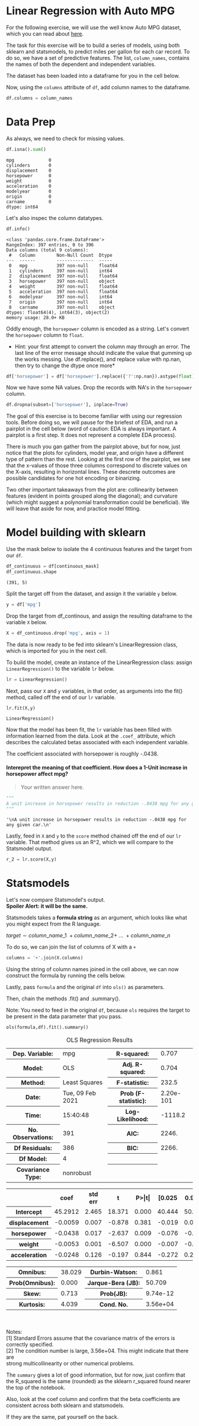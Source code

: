 
# Linear Regression with Auto MPG

For the following exercise, we will use the well know Auto MPG dataset, which you can read about [here](https://archive.ics.uci.edu/ml/datasets/Auto+MPG).

The task for this exercise will be to build a series of models, using both sklearn and statsmodels, to predict miles per gallon for each car record.  To do so, we have a set of predictive features.  The list, `column_names`, contains the names of both the dependent and independent variables.  


The dataset has been loaded into a dataframe for you in the cell below.

Now, using the `columns` attribute of `df`, add column names to the dataframe.  


```python
df.columns = column_names

```

# Data Prep

As always, we need to check for missing values.


```python
df.isna().sum()
```




    mpg             0
    cylinders       0
    displacement    0
    horsepower      0
    weight          0
    acceleration    0
    modelyear       0
    origin          0
    carname         0
    dtype: int64



Let's also inspec the column datatypes.


```python
df.info()
```

    <class 'pandas.core.frame.DataFrame'>
    RangeIndex: 397 entries, 0 to 396
    Data columns (total 9 columns):
     #   Column        Non-Null Count  Dtype  
    ---  ------        --------------  -----  
     0   mpg           397 non-null    float64
     1   cylinders     397 non-null    int64  
     2   displacement  397 non-null    float64
     3   horsepower    397 non-null    object 
     4   weight        397 non-null    float64
     5   acceleration  397 non-null    float64
     6   modelyear     397 non-null    int64  
     7   origin        397 non-null    int64  
     8   carname       397 non-null    object 
    dtypes: float64(4), int64(3), object(2)
    memory usage: 28.0+ KB


Oddly enough, the `horsepower` column is encoded as a string.   Let's convert the `horsepower` column to `float`. 

* Hint: your first attempt to convert the column may through an error. The last line of the error message should indicate the value that gumming up the works messing.  Use df.replace(), and replace value with np.nan, then try to change the dtype once more*



```python
df['horsepower'] = df['horsepower'].replace({'?':np.nan}).astype(float)
```

Now we have some NA values. Drop the records with NA's in the `horsepower` column.


```python
df.dropna(subset=['horsepower'], inplace=True)
```

The goal of this exercise is to become familiar with using our regression tools. Before doing so, we will pause for the briefest of EDA, and run a pairplot in the cell below (word of caution: EDA is always important. A pairplot is a first step. It does not represent a complete EDA process).

There is much you gan gather from the pairplot above, but for now, just notice that the plots for cylinders, model year, and origin have a different type of pattern than the rest. Looking at the first row of the pairplot, we see that the x-values of those three columns correspond to discrete values on the X-axis, resulting in horizontal lines.  These descrete outcomes are possible candidates for one hot encoding or binarizing.

Two other important takeaways from the plot are: collinearity between features (evident in points grouped along the diagonal); and curvature (which might suggest a polynomial transformation could be beneficial).  We will leave that aside for now, and practice model fitting.

# Model building with sklearn

Use the mask below to isolate the 4 continuous features and the target from our `df`.  


```python
df_continuous = df[continuous_mask]
df_continuous.shape

```




    (391, 5)



Split the target off from the dataset, and assign it the variable `y` below. 


```python
y = df['mpg']
```

Drop the target from df_continous, and assign the resulting dataframe to the variable `X` below.


```python
X = df_continuous.drop('mpg', axis = 1)
```

The data is now ready to be fed into sklearn's LinearRegression class, which is imported for you in the next cell.

To build the model, create an instance of the LinearRegression class: assign `LinearRegression()` to the variable `lr` below.


```python
lr = LinearRegression()
```

Next, pass our `X` and `y` variables, in that order, as arguments into the fit() method, called off the end of our `lr` variable.


```python
lr.fit(X,y)
```




    LinearRegression()



Now that the model has been fit, the `lr` variable has been filled with information learned from the data. Look at the `.coef_` attribute, which describes the calculated betas associated with each independent variable.


The coefficient associated with horsepower is roughly -.0438.

#### Interepret the meaning of that coefficient. How does a 1-Unit increase in horsepower affect mpg?

> Your written answer here.


```python
"""
A unit increase in horsepower results in reduction -.0438 mpg for any given car.
"""
```




    '\nA unit increase in horsepower results in reduction -.0438 mpg for any given car.\n'



Lastly, feed in `X` and `y` to the `score` method chained off the end of our `lr` variable. That method gives us an R^2, which we will compare to the Statsmodel output.


```python
r_2 = lr.score(X,y)
```

# Statsmodels

Let's now compare Statsmodel's output.  
**Spoiler Alert: it will be the same.**

Statsmodels takes a **formula string** as an argument, which looks like what you might expect from the R language.

$target \sim column\_name\_1 \ + column\_name\_2 + \ ...\ + column\_name\_n$

To do so, we can join the list of columns of X with a `+`


```python
columns = '+'.join(X.columns)
```

Using the string of column names joined in the cell above, we can now construct the formula by running the cells below.

Lastly, pass `formula` and the original `df` into `ols()` as parameters.  

Then, chain the methods .fit() and .summary().  

Note: You need to feed in the original `df`, because `ols` requires the target to be present in the data parameter that you pass.


```python
ols(formula,df).fit().summary()
```




<table class="simpletable">
<caption>OLS Regression Results</caption>
<tr>
  <th>Dep. Variable:</th>           <td>mpg</td>       <th>  R-squared:         </th> <td>   0.707</td> 
</tr>
<tr>
  <th>Model:</th>                   <td>OLS</td>       <th>  Adj. R-squared:    </th> <td>   0.704</td> 
</tr>
<tr>
  <th>Method:</th>             <td>Least Squares</td>  <th>  F-statistic:       </th> <td>   232.5</td> 
</tr>
<tr>
  <th>Date:</th>             <td>Tue, 09 Feb 2021</td> <th>  Prob (F-statistic):</th> <td>2.20e-101</td>
</tr>
<tr>
  <th>Time:</th>                 <td>15:40:48</td>     <th>  Log-Likelihood:    </th> <td> -1118.2</td> 
</tr>
<tr>
  <th>No. Observations:</th>      <td>   391</td>      <th>  AIC:               </th> <td>   2246.</td> 
</tr>
<tr>
  <th>Df Residuals:</th>          <td>   386</td>      <th>  BIC:               </th> <td>   2266.</td> 
</tr>
<tr>
  <th>Df Model:</th>              <td>     4</td>      <th>                     </th>     <td> </td>    
</tr>
<tr>
  <th>Covariance Type:</th>      <td>nonrobust</td>    <th>                     </th>     <td> </td>    
</tr>
</table>
<table class="simpletable">
<tr>
        <td></td>          <th>coef</th>     <th>std err</th>      <th>t</th>      <th>P>|t|</th>  <th>[0.025</th>    <th>0.975]</th>  
</tr>
<tr>
  <th>Intercept</th>    <td>   45.2912</td> <td>    2.465</td> <td>   18.371</td> <td> 0.000</td> <td>   40.444</td> <td>   50.138</td>
</tr>
<tr>
  <th>displacement</th> <td>   -0.0059</td> <td>    0.007</td> <td>   -0.878</td> <td> 0.381</td> <td>   -0.019</td> <td>    0.007</td>
</tr>
<tr>
  <th>horsepower</th>   <td>   -0.0438</td> <td>    0.017</td> <td>   -2.637</td> <td> 0.009</td> <td>   -0.076</td> <td>   -0.011</td>
</tr>
<tr>
  <th>weight</th>       <td>   -0.0053</td> <td>    0.001</td> <td>   -6.507</td> <td> 0.000</td> <td>   -0.007</td> <td>   -0.004</td>
</tr>
<tr>
  <th>acceleration</th> <td>   -0.0248</td> <td>    0.126</td> <td>   -0.197</td> <td> 0.844</td> <td>   -0.272</td> <td>    0.223</td>
</tr>
</table>
<table class="simpletable">
<tr>
  <th>Omnibus:</th>       <td>38.029</td> <th>  Durbin-Watson:     </th> <td>   0.861</td>
</tr>
<tr>
  <th>Prob(Omnibus):</th> <td> 0.000</td> <th>  Jarque-Bera (JB):  </th> <td>  50.709</td>
</tr>
<tr>
  <th>Skew:</th>          <td> 0.713</td> <th>  Prob(JB):          </th> <td>9.74e-12</td>
</tr>
<tr>
  <th>Kurtosis:</th>      <td> 4.039</td> <th>  Cond. No.          </th> <td>3.56e+04</td>
</tr>
</table><br/><br/>Notes:<br/>[1] Standard Errors assume that the covariance matrix of the errors is correctly specified.<br/>[2] The condition number is large, 3.56e+04. This might indicate that there are<br/>strong multicollinearity or other numerical problems.



The `summary` gives a lot of good information, but for now, just confirm that the R_squared is the same (rounded) as the sklearn r_squared found nearer the top of the notebook.

Also, look at the coef column and confirm that the beta coefficients are consistent across both sklearn and statsmodels.

If they are the same, pat yourself on the back.
